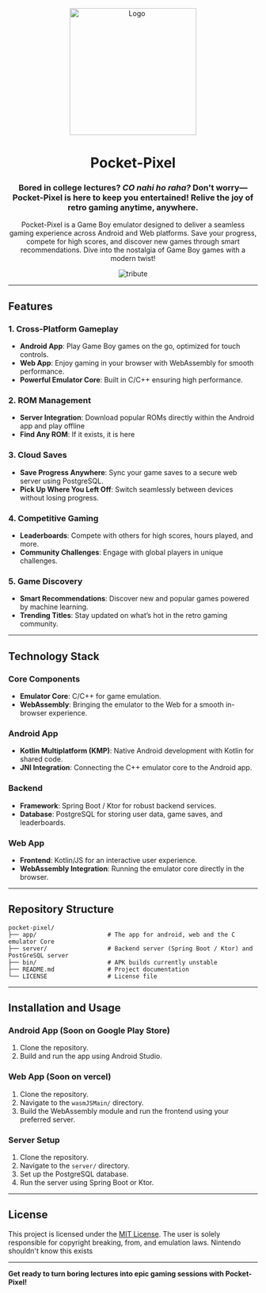 <div align="center">
<img src="https://github.com/user-attachments/assets/635d3087-2efe-41a4-b063-ad29f683069b" alt="Logo" width="256" />

# Pocket-Pixel

### **Bored in college lectures?** *CO nahi ho raha?* Don't worry—Pocket-Pixel is here to keep you entertained! Relive the joy of retro gaming anytime, anywhere.

Pocket-Pixel is a Game Boy emulator designed to deliver a seamless gaming experience across Android and Web platforms. Save your progress, compete for high scores, and discover new games through smart recommendations. Dive into the nostalgia of Game Boy games with a modern twist!

![tribute](https://github.com/user-attachments/assets/d9cd301d-9125-4be8-8d02-6a16ac2af9e8)

</div>

---

## Features

### 1. Cross-Platform Gameplay
- **Android App**: Play Game Boy games on the go, optimized for touch controls.
- **Web App**: Enjoy gaming in your browser with WebAssembly for smooth performance.
- **Powerful Emulator Core**: Built in C/C++ ensuring high performance.

### 2. ROM Management
- **Server Integration**: Download popular ROMs directly within the Android app and play offline
- **Find Any ROM**: If it exists, it is here

### 3. Cloud Saves
- **Save Progress Anywhere**: Sync your game saves to a secure web server using PostgreSQL.
- **Pick Up Where You Left Off**: Switch seamlessly between devices without losing progress.

### 4. Competitive Gaming
- **Leaderboards**: Compete with others for high scores, hours played, and more.
- **Community Challenges**: Engage with global players in unique challenges.

### 5. Game Discovery
- **Smart Recommendations**: Discover new and popular games powered by machine learning.
- **Trending Titles**: Stay updated on what’s hot in the retro gaming community.

---

## Technology Stack

### Core Components
- **Emulator Core**: C/C++ for game emulation.
- **WebAssembly**: Bringing the emulator to the Web for a smooth in-browser experience.

### Android App
- **Kotlin Multiplatform (KMP)**: Native Android development with Kotlin for shared code.
- **JNI Integration**: Connecting the C++ emulator core to the Android app.

### Backend
- **Framework**: Spring Boot / Ktor for robust backend services.
- **Database**: PostgreSQL for storing user data, game saves, and leaderboards.

### Web App
- **Frontend**: Kotlin/JS for an interactive user experience.
- **WebAssembly Integration**: Running the emulator core directly in the browser.

---

## Repository Structure
```
pocket-pixel/
├── app/                    # The app for android, web and the C emulator Core
├── server/                 # Backend server (Spring Boot / Ktor) and PostGreSQL server
├── bin/                    # APK builds currently unstable
├── README.md               # Project documentation
└── LICENSE                 # License file
```

---

## Installation and Usage

### Android App (Soon on Google Play Store)
1. Clone the repository.
3. Build and run the app using Android Studio.

### Web App (Soon on vercel)
1. Clone the repository.
2. Navigate to the `wasmJSMain/` directory.
3. Build the WebAssembly module and run the frontend using your preferred server.

### Server Setup
1. Clone the repository.
2. Navigate to the `server/` directory.
3. Set up the PostgreSQL database.
4. Run the server using Spring Boot or Ktor.

---


## License
This project is licensed under the [MIT License](LICENSE).
The user is solely responsible for copyright breaking, from, and emulation laws. 
Nintendo shouldn't know this exists

---

**Get ready to turn boring lectures into epic gaming sessions with Pocket-Pixel!**

